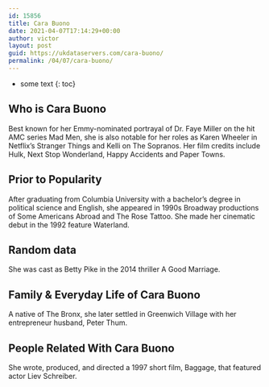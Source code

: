 ```yaml
---
id: 15856
title: Cara Buono
date: 2021-04-07T17:14:29+00:00
author: victor
layout: post
guid: https://ukdataservers.com/cara-buono/
permalink: /04/07/cara-buono/
---
```


* some text
{: toc}


## Who is Cara Buono



Best known for her Emmy-nominated portrayal of Dr. Faye Miller on the hit AMC series Mad Men, she is also notable for her roles as Karen Wheeler in Netflix&#8217;s Stranger Things and Kelli on The Sopranos. Her film credits include Hulk, Next Stop Wonderland, Happy Accidents and Paper Towns.

                
                
                
## Prior to Popularity



After graduating from Columbia University with a bachelor&#8217;s degree in political science and English, she appeared in 1990s Broadway productions of Some Americans Abroad and The Rose Tattoo. She made her cinematic debut in the 1992 feature Waterland.

                
                
                
## Random data



She was cast as Betty Pike in the 2014 thriller A Good Marriage.

                
                
                
## Family & Everyday Life of Cara Buono



A native of The Bronx, she later settled in Greenwich Village with her entrepreneur husband, Peter Thum.

                
                
                
## People Related With Cara Buono



She wrote, produced, and directed a 1997 short film, Baggage, that featured actor Liev Schreiber.

                
              
            
          
          
          